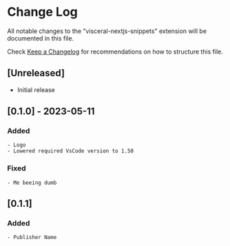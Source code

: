 # Change Log

All notable changes to the "visceral-nextjs-snippets" extension will be documented in this file.

Check [Keep a Changelog](http://keepachangelog.com/) for recommendations on how to structure this file.

## [Unreleased]

- Initial release

## [0.1.0] - 2023-05-11

### Added

    - Logo
    - Lowered required VsCode version to 1.50

### Fixed

    - Me beeing dumb

## [0.1.1]

### Added

    - Publisher Name

